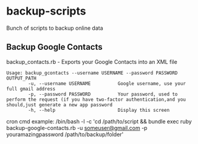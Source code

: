 backup-scripts
==============

Bunch of scripts to backup online data

Backup Google Contacts
----------------------

backup_contacts.rb - Exports your Google Contacts into an XML file

	Usage: backup_gcontacts --username USERNAME --password PASSWORD OUTPUT_PATH
    		-u, --username USERNAME          Google username, use your full gmail address
    		-p, --password PASSWORD          Your password, used to perform the request (if you have two-factor authentication,and you should,just generate a new app password
    		-h, --help                       Display this screen

cron cmd example: 
        /bin/bash -l -c 'cd /path/to/script  && bundle exec ruby backup-google-contacts.rb -u someuser@gmail.com -p youramazingpassword /path/to/backup/folder'

